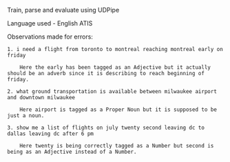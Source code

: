 Train, parse and evaluate using UDPipe


Language used - English ATIS

Observations made for errors:

```
1. i need a flight from toronto to montreal reaching montreal early on friday

    Here the early has been tagged as an Adjective but it actually should be an adverb since it is describing to reach beginning of friday.

```
```
2. what ground transportation is available between milwaukee airport and downtown milwaukee

    Here airport is tagged as a Proper Noun but it is supposed to be just a noun.
```
```
3. show me a list of flights on july twenty second leaving dc to dallas leaving dc after 6 pm

    Here twenty is being correctly tagged as a Number but second is being as an Adjective instead of a Number.
```